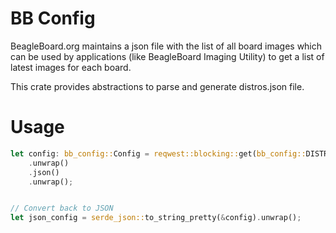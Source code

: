 # BB Config

BeagleBoard.org maintains a json file with the list of all board images which can be used by applications (like BeagleBoard Imaging Utility) to get a list of latest images for each board.

This crate provides abstractions to parse and generate distros.json file.

# Usage

```rust
let config: bb_config::Config = reqwest::blocking::get(bb_config::DISTROS_URL)
    .unwrap()
    .json()
    .unwrap();


// Convert back to JSON
let json_config = serde_json::to_string_pretty(&config).unwrap();
```
